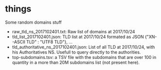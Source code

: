 # things
Some random domains stuff

- raw_tld_ns_2017102401.txt: Raw list of domains at 2017/10/24
- tld_list_2017102401.json: TLD list at 2017/10/24 formated as JSON {"XN--ASCII TLD" : "UTF8 TLD"}, ...
- tld_authoritative_ns_2017102401.json: List of all TLD at 2017/10/24, with his Authoritatives NS. Usefull to query directly to the authorities.
- top-subdomains.tsv: a TSV file with the subdomains that are over 100 in quantity in a more than 20M subdomains list (not present here).
